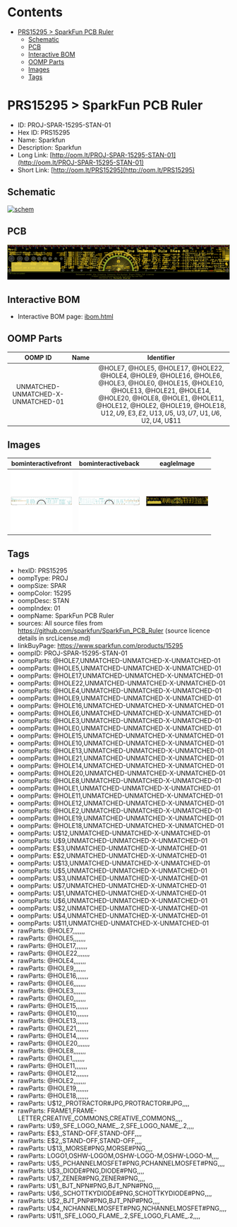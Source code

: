 



Contents
========

* [PRS15295 > SparkFun PCB Ruler](#prs15295--sparkfun-pcb-ruler)
	* [Schematic](#schematic)
	* [PCB](#pcb)
	* [Interactive BOM](#interactive-bom)
	* [OOMP Parts](#oomp-parts)
	* [Images](#images)
	* [Tags](#tags)

# PRS15295 > SparkFun PCB Ruler

- ID: PROJ-SPAR-15295-STAN-01
- Hex ID: PRS15295
- Name: Sparkfun
- Description: Sparkfun
- Long Link: [http://oom.lt/PROJ-SPAR-15295-STAN-01](http://oom.lt/PROJ-SPAR-15295-STAN-01)
- Short Link: [http://oom.lt/PRS15295](http://oom.lt/PRS15295)

## Schematic
  
[![schem](eagleSchemImage.png)](eagleSchemImage.png)
## PCB
  
[![pcb](eagleImage.png)](eagleImage.png)
## Interactive BOM

- Interactive BOM page: [ibom.html](https://htmlpreview.github.io/?https://github.com/oomlout/oomlout_OOMP_projects/blob/main/PROJ-SPAR-15295-STAN-01/kicad/bom/ibom.html)

## OOMP Parts
  

|OOMP ID|Name|Identifier|
| :---: | :---: | :---: |
|UNMATCHED-UNMATCHED-X-UNMATCHED-01||@HOLE7, @HOLE5, @HOLE17, @HOLE22, @HOLE4, @HOLE9, @HOLE16, @HOLE6, @HOLE3, @HOLE0, @HOLE15, @HOLE10, @HOLE13, @HOLE21, @HOLE14, @HOLE20, @HOLE8, @HOLE1, @HOLE11, @HOLE12, @HOLE2, @HOLE19, @HOLE18, U$12, U$9, E$3, E$2, U$13, U$5, U$3, U$7, U$1, U$6, U$2, U$4, U$11|

## Images
  
  

|bominteractivefront|bominteractiveback|eagleImage|
| :---: | :---: | :---: |
|[![bominteractivefront](bomFront_140.png)](bomFront.png)|[![bominteractiveback](bomBack_140.png)](bomBack.png)|[![eagleImage](eagleImage_140.png)](eagleImage.png)|

## Tags

- hexID: PRS15295
- oompType: PROJ
- oompSize: SPAR
- oompColor: 15295
- oompDesc: STAN
- oompIndex: 01
- oompName: SparkFun PCB Ruler
- sources: All source files from https://github.com/sparkfun/SparkFun_PCB_Ruler (source licence details in srcLicense.md)
- linkBuyPage: https://www.sparkfun.com/products/15295
- oompID: PROJ-SPAR-15295-STAN-01
- oompParts: @HOLE7,UNMATCHED-UNMATCHED-X-UNMATCHED-01
- oompParts: @HOLE5,UNMATCHED-UNMATCHED-X-UNMATCHED-01
- oompParts: @HOLE17,UNMATCHED-UNMATCHED-X-UNMATCHED-01
- oompParts: @HOLE22,UNMATCHED-UNMATCHED-X-UNMATCHED-01
- oompParts: @HOLE4,UNMATCHED-UNMATCHED-X-UNMATCHED-01
- oompParts: @HOLE9,UNMATCHED-UNMATCHED-X-UNMATCHED-01
- oompParts: @HOLE16,UNMATCHED-UNMATCHED-X-UNMATCHED-01
- oompParts: @HOLE6,UNMATCHED-UNMATCHED-X-UNMATCHED-01
- oompParts: @HOLE3,UNMATCHED-UNMATCHED-X-UNMATCHED-01
- oompParts: @HOLE0,UNMATCHED-UNMATCHED-X-UNMATCHED-01
- oompParts: @HOLE15,UNMATCHED-UNMATCHED-X-UNMATCHED-01
- oompParts: @HOLE10,UNMATCHED-UNMATCHED-X-UNMATCHED-01
- oompParts: @HOLE13,UNMATCHED-UNMATCHED-X-UNMATCHED-01
- oompParts: @HOLE21,UNMATCHED-UNMATCHED-X-UNMATCHED-01
- oompParts: @HOLE14,UNMATCHED-UNMATCHED-X-UNMATCHED-01
- oompParts: @HOLE20,UNMATCHED-UNMATCHED-X-UNMATCHED-01
- oompParts: @HOLE8,UNMATCHED-UNMATCHED-X-UNMATCHED-01
- oompParts: @HOLE1,UNMATCHED-UNMATCHED-X-UNMATCHED-01
- oompParts: @HOLE11,UNMATCHED-UNMATCHED-X-UNMATCHED-01
- oompParts: @HOLE12,UNMATCHED-UNMATCHED-X-UNMATCHED-01
- oompParts: @HOLE2,UNMATCHED-UNMATCHED-X-UNMATCHED-01
- oompParts: @HOLE19,UNMATCHED-UNMATCHED-X-UNMATCHED-01
- oompParts: @HOLE18,UNMATCHED-UNMATCHED-X-UNMATCHED-01
- oompParts: U$12,UNMATCHED-UNMATCHED-X-UNMATCHED-01
- oompParts: U$9,UNMATCHED-UNMATCHED-X-UNMATCHED-01
- oompParts: E$3,UNMATCHED-UNMATCHED-X-UNMATCHED-01
- oompParts: E$2,UNMATCHED-UNMATCHED-X-UNMATCHED-01
- oompParts: U$13,UNMATCHED-UNMATCHED-X-UNMATCHED-01
- oompParts: U$5,UNMATCHED-UNMATCHED-X-UNMATCHED-01
- oompParts: U$3,UNMATCHED-UNMATCHED-X-UNMATCHED-01
- oompParts: U$7,UNMATCHED-UNMATCHED-X-UNMATCHED-01
- oompParts: U$1,UNMATCHED-UNMATCHED-X-UNMATCHED-01
- oompParts: U$6,UNMATCHED-UNMATCHED-X-UNMATCHED-01
- oompParts: U$2,UNMATCHED-UNMATCHED-X-UNMATCHED-01
- oompParts: U$4,UNMATCHED-UNMATCHED-X-UNMATCHED-01
- oompParts: U$11,UNMATCHED-UNMATCHED-X-UNMATCHED-01
- rawParts: @HOLE7,,,,,,,
- rawParts: @HOLE5,,,,,,,
- rawParts: @HOLE17,,,,,,,
- rawParts: @HOLE22,,,,,,,
- rawParts: @HOLE4,,,,,,,
- rawParts: @HOLE9,,,,,,,
- rawParts: @HOLE16,,,,,,,
- rawParts: @HOLE6,,,,,,,
- rawParts: @HOLE3,,,,,,,
- rawParts: @HOLE0,,,,,,,
- rawParts: @HOLE15,,,,,,,
- rawParts: @HOLE10,,,,,,,
- rawParts: @HOLE13,,,,,,,
- rawParts: @HOLE21,,,,,,,
- rawParts: @HOLE14,,,,,,,
- rawParts: @HOLE20,,,,,,,
- rawParts: @HOLE8,,,,,,,
- rawParts: @HOLE1,,,,,,,
- rawParts: @HOLE11,,,,,,,
- rawParts: @HOLE12,,,,,,,
- rawParts: @HOLE2,,,,,,,
- rawParts: @HOLE19,,,,,,,
- rawParts: @HOLE18,,,,,,,
- rawParts: U$12,,PROTRACTOR#JPG,PROTRACTOR#JPG,,,,
- rawParts: FRAME1,FRAME-LETTER,CREATIVE_COMMONS,CREATIVE_COMMONS,,,,
- rawParts: U$9,,SFE_LOGO_NAME_.2,SFE_LOGO_NAME_.2,,,,
- rawParts: E$3,,STAND-OFF,STAND-OFF,,,,
- rawParts: E$2,,STAND-OFF,STAND-OFF,,,,
- rawParts: U$13,,MORSE#PNG,MORSE#PNG,,,,
- rawParts: LOGO1,OSHW-LOGOM,OSHW-LOGO-M,OSHW-LOGO-M,,,,
- rawParts: U$5,,PCHANNELMOSFET#PNG,PCHANNELMOSFET#PNG,,,,
- rawParts: U$3,,DIODE#PNG,DIODE#PNG,,,,
- rawParts: U$7,,ZENER#PNG,ZENER#PNG,,,,
- rawParts: U$1,,BJT_NPN#PNG,BJT_NPN#PNG,,,,
- rawParts: U$6,,SCHOTTKYDIODE#PNG,SCHOTTKYDIODE#PNG,,,,
- rawParts: U$2,,BJT_PNP#PNG,BJT_PNP#PNG,,,,
- rawParts: U$4,,NCHANNELMOSFET#PNG,NCHANNELMOSFET#PNG,,,,
- rawParts: U$11,,SFE_LOGO_FLAME_.2,SFE_LOGO_FLAME_.2,,,,
